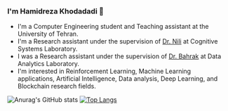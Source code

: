 ### I'm Hamidreza Khodadadi 👋
- I'm a Computer Engineering student and Teaching assistant at the University of Tehran.
- I'm a Research assistant under the supervision of [Dr. Nili](https://ece.ut.ac.ir/en/~mnili) at Cognitive Systems Laboratory.
- I was a Research assistant under the supervision of [Dr. Bahrak](https://ece.ut.ac.ir/en/~bahrak) at Data Analytics Laboratory.
- I'm interested in Reinforcement Learning, Machine Learning applications, Artificial Intelligence, Data analysis, Deep Learning, and Blockchain research fields.


![Anurag's GitHub stats](https://github-readme-stats.vercel.app/api?username=hamidkhd&theme=tokyonight)
[![Top Langs](https://github-readme-stats.vercel.app/api/top-langs/?username=hamidkhd&layout=compact&theme=tokyonight)](https://github.com/anuraghazra/github-readme-stats)



<!--
**hamidkhd/hamidkhd** is a ✨ _special_ ✨ repository because its `README.md` (this file) appears on your GitHub profile.
### Hi there 👋

Here are some ideas to get you started:

- 🔭 I’m currently working on ...
- 🌱 I’m currently learning ...
- 👯 I’m looking to collaborate on ...
- 🤔 I’m looking for help with ...
- 💬 Ask me about ...
- 📫 How to reach me: ...
- 😄 Pronouns: ...
- ⚡ Fun fact: ...
-->
